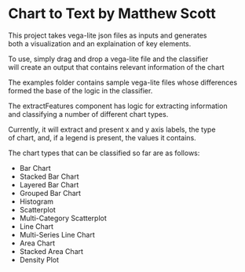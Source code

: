 # Chart to Text by Matthew Scott

This project takes vega-lite json files as inputs and generates\
both a visualization and an explaination of key elements.

To use, simply drag and drop a vega-lite file and the classifier\
will create an output that contains relevant information of the chart

The examples folder contains sample vega-lite files whose differences\
formed the base of the logic in the classifier.

The extractFeatures component has logic for extracting information\
and classifying a number of different chart types.

Currently, it will extract and present x and y axis labels, the type\
of chart, and, if a legend is present, the values it contains.

The chart types that can be classified so far are as follows:

* Bar Chart
* Stacked Bar Chart
* Layered Bar Chart
* Grouped Bar Chart
* Histogram
* Scatterplot
* Multi-Category Scatterplot
* Line Chart
* Multi-Series Line Chart
* Area Chart
* Stacked Area Chart
* Density Plot
